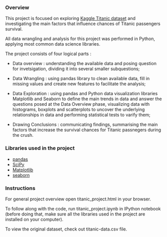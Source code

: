 ### Overview

This project is focused on exploring [Kaggle Titanic dataset](https://www.kaggle.com/c/titanic/data) and investigating the main factors that influence chances of Titanic passengers survival.

All data wrangling and analysis for this project was performed in Python, applying most common data science libraries.

The project consists of four logical parts :

- Data overview : understanding the available data and posing question for invetsigation, dividing it into several smaller subquestions;

- Data Wrangling : using pandas library to clean available data, fill in missing values and create new features to facilitate the analysis;

- Data Exploration : using pandas and Python data visualization libraries Matplotlib and Seaborn to define the main 
trends in data and answer the questions posed at the Data Overview phase, visualizing data with histograms, boxplots and
scatterplots to uncover the underlying relationships in data and performing statistical tests to varify them;

- Drawing Conclusions : communicating findings, summarising the main factors that increase the survival chances for Titanic
passnegers during the crush.

### Libraries used in the project
- [pandas](http://pandas.pydata.org/)
- [SciPy](https://www.scipy.org/)
- [Matplotlib](http://matplotlib.org/)
- [seaborn](https://seaborn.pydata.org/)

### Instructions

For general project overview open titanic_project.html in your browser.

To follow along with the code, run titanic_project.ipynb in IPython notebook (before doing that, make sure all the libraries used 
in the project are installed on your computer).

To view the original dataset, check out titanic-data.csv file.

